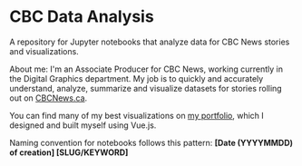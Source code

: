 # CBC Data Analysis
A repository for Jupyter notebooks that analyze data for CBC News stories and visualizations.

About me: I'm an Associate Producer for CBC News, working currently in the Digital Graphics department. My job is to quickly and accurately understand, analyze, summarize and visualize datasets for stories rolling out on [CBCNews.ca](www.cbcnews.ca).

You can find many of my best visualizations on [my portfolio](www.dextermcmillan.com), which I designed and built myself using Vue.js.

Naming convention for notebooks follows this pattern: **\[Date (YYYYMMDD) of creation\] \[SLUG/KEYWORD\]**

